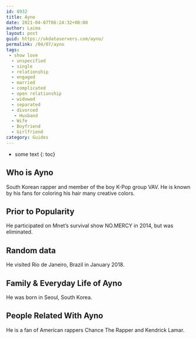 ```yaml
---
id: 8932
title: Ayno
date: 2021-04-07T06:24:32+00:00
author: Laima
layout: post
guid: https://ukdataservers.com/ayno/
permalink: /04/07/ayno
tags:
 - show love
  - unspecified
  - single
  - relationship
  - engaged
  - married
  - complicated
  - open relationship
  - widowed
  - separated
  - divorced
   - Husband
  - Wife
  - Boyfriend
  - Girlfriend
category: Guides
---
```


* some text
{: toc}


## Who is Ayno
                  
                  
                  
South Korean rapper and member of the boy K-Pop group VAV. He is known by his fans for coloring his hair many creative colors. 
                  
              
            
              
            
                
                
                
## Prior to Popularity
                  
                  
                  
He participated on Mnet&#8217;s survival show NO.MERCY in 2014, but was eliminated. 
                  
              
            
              
            
                
                
                
## Random data
                  
                  
                  
He visited Rio de Janeiro, Brazil in January 2018. 
                  
              
            
              
            
                
                
                
## Family & Everyday Life of Ayno
                  
                  
                  
He was born in Seoul, South Korea. 
                  
              
            
              
            
                
                
                
## People Related With Ayno
                  
                  
                  
He is a fan of American rappers Chance The Rapper and Kendrick Lamar. 
                  
              
            
              
            
                
              
            
              
              
            
            
              
            
          
          
          